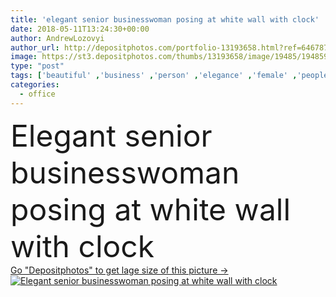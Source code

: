 ```yaml
---
title: 'elegant senior businesswoman posing at white wall with clock'
date: 2018-05-11T13:24:30+00:00
author: AndrewLozovyi
author_url: http://depositphotos.com/portfolio-13193658.html?ref=64678756
image: https://st3.depositphotos.com/thumbs/13193658/image/19485/194859690/api_thumb_450.jpg?forcejpeg=true
type: "post"
tags: ['beautiful' ,'business' ,'person' ,'elegance' ,'female' ,'people' ,'caucasian' ,'european' ,'style' ,'time' ,'clock' ,'corporate' ,'suit' ,'elegant' ,'stylish' ,'woman' ,'working' ,'work' ,'indoors' ,'trendy' ,'leader' ,'profession' ,'alone' ,'attractive' ,'executive' ,'senior' ,'workplace' ,'workspace' ,'businesswoman' ,'professional occupation' ,'copy space' ,'formal wear' ,'Grey Hair' ,'white wall' ,'modern office' ]
categories: 
  - office
---
```

<div aling="center">
            <font size="60"> Elegant senior businesswoman posing at white wall with clock</font>   
</div>
<div>
    <a href='https://depositphotos.com/194859690/stock-photo-elegant-senior-businesswoman-posing-white.html?ref=64678756' target=_blank > Go "Depositphotos" to get lage size of this picture ->
        <img href='https://depositphotos.com/194859690/stock-photo-elegant-senior-businesswoman-posing-white.html?ref=64678756' src='https://st3.depositphotos.com/13193658/19485/i/950/depositphotos_194859690-stock-photo-elegant-senior-businesswoman-posing-white.jpg?forcejpeg=true' alt='Elegant senior businesswoman posing at white wall with clock' >
    </a>
</div>

